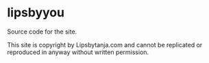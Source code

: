 lipsbyyou
=========

Source code for the site.

This site is copyright by Lipsbytanja.com and cannot be replicated or reproduced in anyway without written permission.
